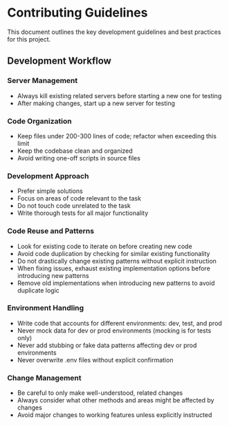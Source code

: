 # Contributing Guidelines

This document outlines the key development guidelines and best practices for this project.

## Development Workflow

### Server Management
- Always kill existing related servers before starting a new one for testing
- After making changes, start up a new server for testing

### Code Organization
- Keep files under 200-300 lines of code; refactor when exceeding this limit
- Keep the codebase clean and organized
- Avoid writing one-off scripts in source files

### Development Approach
- Prefer simple solutions
- Focus on areas of code relevant to the task
- Do not touch code unrelated to the task
- Write thorough tests for all major functionality

### Code Reuse and Patterns
- Look for existing code to iterate on before creating new code
- Avoid code duplication by checking for similar existing functionality
- Do not drastically change existing patterns without explicit instruction
- When fixing issues, exhaust existing implementation options before introducing new patterns
- Remove old implementations when introducing new patterns to avoid duplicate logic

### Environment Handling
- Write code that accounts for different environments: dev, test, and prod
- Never mock data for dev or prod environments (mocking is for tests only)
- Never add stubbing or fake data patterns affecting dev or prod environments
- Never overwrite .env files without explicit confirmation

### Change Management
- Be careful to only make well-understood, related changes
- Always consider what other methods and areas might be affected by changes
- Avoid major changes to working features unless explicitly instructed
